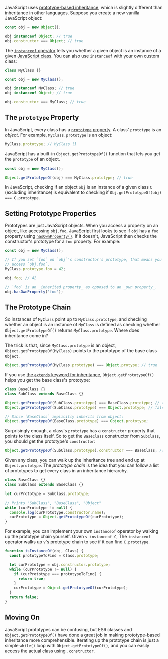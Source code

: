 JavaScript uses [prototype-based inheritance](https://developer.mozilla.org/en-US/docs/Learn/JavaScript/Objects/Object_prototypes), which is slightly different than inheritance in other languages. Suppose you create a new vanilla JavaScript object:

```javascript
const obj = new Object();

obj instanceof Object; // true
obj.constructor === Object; // true
```

The [`instanceof` operator](https://masteringjs.io/tutorials/fundamentals/instanceof) tells you whether a given object is an instance of a given [JavaScript class](https://masteringjs.io/tutorials/fundamentals/class). You can also use
`instanceof` with your own custom class:

```javascript
class MyClass {}

const obj = new MyClass();

obj instanceof MyClass; // true
obj instanceof Object; // true

obj.constructor === MyClass; // true
```

The `prototype` Property
------------------------

In JavaScript, every class has a [`prototype` property](https://developer.mozilla.org/en-US/docs/Web/JavaScript/Reference/Global_Objects/Function/prototype). A class' `prototype` is an _object_. For example,
`MyClass.prototype` is an object:

```javascript
MyClass.prototype; // MyClass {}
```

JavaScript has a built-in `Object.getPrototypeOf()` function that lets you get
the `prototype` of an object.

```javascript
const obj = new MyClass();

Object.getPrototypeOf(obj) === MyClass.prototype; // true
```

In JavaScript, checking if an object `obj` is an instance of a given class `C` (excluding inheritance) is equivalent to checking if `Obj.getPrototypeOf(obj) === C.prototype`.

Setting Prototype Properties
----------------------------

Prototypes are just JavaScript objects. When you access a property on an object,
like accessing `obj.foo`, JavaScript first looks to see if `obj` has a `foo`
property using [`hasOwnProperty()`](https://masteringjs.io/tutorials/fundamentals/hasownproperty). If it doesn't, JavaScript then checks the constructor's prototype
for a `foo` property. For example:

```javascript
const obj = new MyClass();

// If you set `foo` on `obj`'s constructor's prototype, that means you can
// access `obj.foo`.
MyClass.prototype.foo = 42;

obj.foo; // 42

// `foo` is an _inherited property_ as opposed to an _own property_.
obj.hasOwnProperty('foo');
```

The Prototype Chain
-------------------

So instances of `MyClass` point up to `MyClass.prototype`, and checking whether
an object is an instance of `MyClass` is defined as checking whether `Object.getPrototypeOf()` returns `MyClass.prototype`. Where does inheritance
come in?

The trick is that, since `MyClass.prototype` is an object, `Object.getPrototypeOf(MyClass)` points to the prototype of the base class `Object`.

```javascript
Object.getPrototypeOf(MyClass.prototype) === Object.protype; // true
```

If you use [the `extends` keyword for inheritance](/an-overview-of-es6-classes#inheritance), `Object.getPrototypeOf()` helps you
get the base class's prototype:

```javascript
class BaseClass {}
class SubClass extends BaseClass {}

Object.getPrototypeOf(SubClass.prototype) === BaseClass.prototype; // true
Object.getPrototypeOf(SubClass.prototype) === Object.prototype; // false

// Since `BaseClass` implicitly inherits from object:
Object.getPrototypeOf(BaseClass.prototype) === Object.prototype;
```

Surprisingly enough, a class's `prototype` has a `constructor` property that
points to the class itself. So to get the `BaseClass` constructor from `SubClass`,
you should get the prototype's `constructor`:

```javascript
Object.getPrototypeOf(SubClass.prototype).constructor === BaseClass; // true
```

Given any class, you can walk up the inheritance tree and end up at `Object.prototype`. The _prototype chain_ is the idea that you can follow
a list of prototypes to get every class in an inheritance hierarchy.

```javascript
class BaseClass {}
class SubClass extends BaseClass {}

let curPrototype = SubClass.prototype;

// Prints "SubClass", "BaseClass", "Object"
while (curPrototype != null) {
  console.log(curPrototype.constructor.name);
  curPrototype = Object.getPrototypeOf(curPrototype);
}
```

For example, you can implement your own `instanceof` operator by walking
up the prototype chain yourself. Given `v instanceof C`, The `instanceof` operator 
walks up `v`'s prototype chain to see if it can find `C.prototype`.

```javascript
function isInstanceOf(obj, Class) {
  const prototypeToFind = Class.prototype;

  let curPrototype = obj.constructor.prototype;
  while (curPrototype != null) {
    if (curPrototype === prototypeToFind) {
      return true;
    }
    curPrototype = Object.getPrototypeOf(curPrototype);
  }
  return false;
}
```

Moving On
---------

JavaScript prototypes can be confusing, but ES6 classes and
`Object.getPrototypeOf()` have done a great job in making prototype-based
inheritance more comprehensible. Iterating up the prototype chain is just
a simple `while()` loop with `Object.getPrototypeOf()`, and you can easily
access the actual class using `.constructor`.